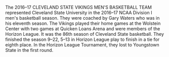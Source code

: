 The 2016–17 CLEVELAND STATE VIKINGS MEN'S BASKETBALL TEAM represented Cleveland State University in the 2016–17 NCAA Division I men's basketball season. They were coached by Gary Waters who was in his eleventh season. The Vikings played their home games at the Wolstein Center with two games at Quicken Loans Arena and were members of the Horizon League. It was the 86th season of Cleveland State basketball. They finished the season 9–22, 5–13 in Horizon League play to finish in a tie for eighth place. In the Horizon League Tournament, they lost to Youngstown State in the first round.
